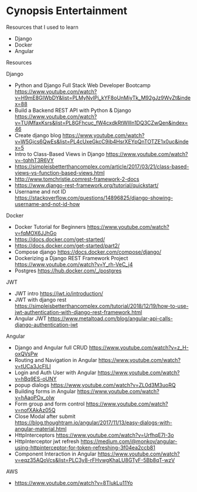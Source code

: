 # Cynopsis Entertainment

Resources that I used to learn
- Django
- Docker
- Angular

Resources

Django

- Python and Django Full Stack Web Developer Bootcamp https://www.youtube.com/watch?v=H9mE8GIWbDY&list=PLMyNvIPi_kYF8oUnMiyTk_M92gJz9WvZt&index=88
- Build a Backend REST API with Python & Django  https://www.youtube.com/watch?v=TUjMfaxKsrs&list=PL8GFhcuc_fW4cxdkRtWIlln1DQ3CZwQen&index=46
- Create django blog https://www.youtube.com/watch?v=W5Gjcs6QwEs&list=PL4cUxeGkcC9ib4HsrXEYpQnTOTZE1x0uc&index=5
- Intro to Class-Based Views in Django https://www.youtube.com/watch?v=-tqhhT3R6VY
- https://simpleisbetterthancomplex.com/article/2017/03/21/class-based-views-vs-function-based-views.html
- http://www.tomchristie.comrest-framework-2-docs
- https://www.django-rest-framework.org/tutorial/quickstart/
- Username and not ID https://stackoverflow.com/questions/14896825/django-showing-username-and-not-id-how

Docker

- Docker Tutorial for Beginners https://www.youtube.com/watch?v=fqMOX6JJhGo
- https://docs.docker.com/get-started/
- https://docs.docker.com/get-started/part2/
- Compose django https://docs.docker.com/compose/django/
- Dockerizing a Django REST Framework Project https://www.youtube.com/watch?v=Y_rh-VeC_j4
- Postgres https://hub.docker.com/_/postgres

JWT
- JWT intro https://jwt.io/introduction/
- JWT with django rest https://simpleisbetterthancomplex.com/tutorial/2018/12/19/how-to-use-jwt-authentication-with-django-rest-framework.html
- Angular JWT https://www.metaltoad.com/blog/angular-api-calls-django-authentication-jwt

Angular
- Django and Angular full CRUD https://www.youtube.com/watch?v=z_H-oxQVsPw
- Routing and Navigation in Angular https://www.youtube.com/watch?v=tUCa3JcFILI
- Login and Auth User with Angular https://www.youtube.com/watch?v=hBq9ES-oUNY
- popup dialogs https://www.youtube.com/watch?v=ZL0d3M3uoRQ
- Building forms in Angular https://www.youtube.com/watch?v=hAaoPOx_oIw 
- Form group and form control https://www.youtube.com/watch?v=nofXAkAz05Q
- Close Modal after submit https://blog.thoughtram.io/angular/2017/11/13/easy-dialogs-with-angular-material.html
- HttpInterceptors https://www.youtube.com/watch?v=UrfhqE7I-3o
- HttpInterceptor jwt refresh https://medium.com/@monkov/angular-using-httpinterceptor-for-token-refreshing-3f04ea2ccb81
- Component Interaction in Angular https://www.youtube.com/watch?v=eqz35AQoVcs&list=PLC3y8-rFHvwgKhaLU8GTyF-5Bb8qT-wzV

AWS
- https://www.youtube.com/watch?v=8TlukLu11Yo